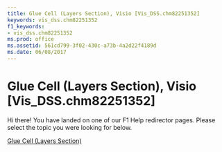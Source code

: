 ```yaml
---
title: Glue Cell (Layers Section), Visio [Vis_DSS.chm82251352]
keywords: vis_dss.chm82251352
f1_keywords:
- vis_dss.chm82251352
ms.prod: office
ms.assetid: 561cd799-3f02-430c-a73b-4a2d22f4189d
ms.date: 06/08/2017
---
```



# Glue Cell (Layers Section), Visio [Vis_DSS.chm82251352]

Hi there! You have landed on one of our F1 Help redirector pages. Please select the topic you were looking for below.

[Glue Cell (Layers Section)](http://msdn.microsoft.com/library/75f2ea45-52ac-ddfa-14ea-402933ae2449%28Office.15%29.aspx)

